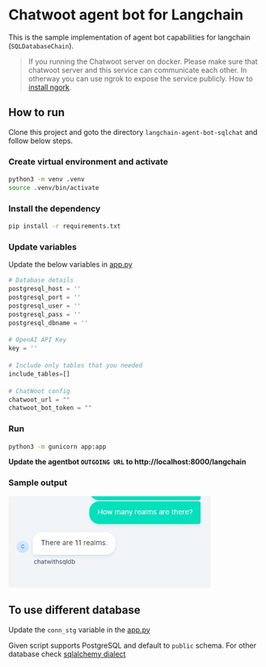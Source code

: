 # Chatwoot agent bot for Langchain

This is the sample implementation of agent bot capabilities for langchain (`SQLDatabaseChain`).

> If you running the Chatwoot server on docker. Please make sure that chatwoot server and this service can communicate each other. In otherway you can use ngrok to expose the service publicly.
> How to [install ngork](https://ngrok.com/download).

## How to run

Clone this project and goto the directory `langchain-agent-bot-sqlchat` and follow below steps.

### Create virtual environment and activate

```bash
python3 -m venv .venv
source .venv/bin/activate
```

### Install the dependency

```bash
pip install -r requirements.txt
```

### Update variables

Update the below variables in [app.py](app.py#L7)

```py
# Database details
postgresql_host = ''
postgresql_port = ''
postgresql_user = ''
postgresql_pass = ''
postgresql_dbname = ''

# OpenAI API Key
key = ''

# Include only tables that you needed
include_tables=[]

# ChatWoot config
chatwoot_url = ""
chatwoot_bot_token = ""
```

### Run

```bash
python3 -m gunicorn app:app
```
**Update the agentbot `OUTGOING URL` to http://localhost:8000/langchain**

### Sample output
![](img/conversation.jpg)

## To use different database

Update the `conn_stg` variable in the [app.py](app.py#L24)

Given script supports PostgreSQL and default to `public` schema. For other database check [sqlalchemy dialect](https://docs.sqlalchemy.org/en/20/dialects/)
